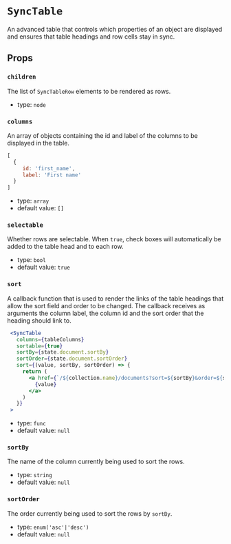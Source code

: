 `SyncTable`
===========

An advanced table that controls which properties of an object are displayed and ensures that table headings and row cells stay in sync.

Props
-----

### `children`

The list of `SyncTableRow` elements to be rendered as rows.

- type: `node`


### `columns`

An array of objects containing the id and label of the columns to be displayed in the table.

  ```js
  [
    {
       id: 'first_name',
       label: 'First name'
    }
  ]
  ```

- type: `array`
- default value: `[]`


### `selectable`

Whether rows are selectable. When `true`, check boxes will automatically be added to the table head and to each row.

- type: `bool`
- default value: `true`


### `sort`

A callback function that is used to render the links of the table headings that allow the sort field and order to be changed.
The callback receives as arguments the column label, the column id and the sort order that the heading should link to.

 ```jsx
  <SyncTable
    columns={tableColumns}
    sortable={true}
    sortBy={state.document.sortBy}
    sortOrder={state.document.sortOrder}
    sort={(value, sortBy, sortOrder) => {
      return (
        <a href={`/${collection.name}/documents?sort=${sortBy}&order=${sortOrder}`}>
          {value}
        </a>
      )
    }}
  >
 ````

- type: `func`
- default value: `null`


### `sortBy`

The name of the column currently being used to sort the rows.

- type: `string`
- default value: `null`


### `sortOrder`

The order currently being used to sort the rows by `sortBy`.

- type: `enum('asc'|'desc')`
- default value: `null`